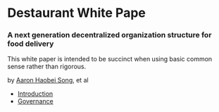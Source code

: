 # Destaurant White Pape

### A next generation decentralized organization structure for food delivery

This white paper is intended to be succinct when using basic common sense rather than rigorous.

by [Aaron Haobei Song](https://github.com/songhobby), et al

- [Introduction](introduction.md)
- [Governance](governance.md)
